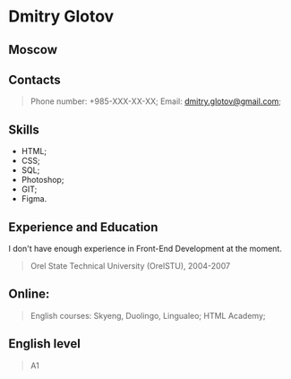 # Dmitry Glotov

## Moscow

## Contacts
> Phone number: +985-XXX-XX-XX;
> Email: dmitry.glotov@gmail.com;

## Skills

* HTML;
* CSS;
* SQL;
* Photoshop;
* GIT;
* Figma.

## Experience and Education
I don't have enough experience in Front-End Development at the moment.

> Orel State Technical University (OrelSTU), 2004-2007


## Online:
> English courses: Skyeng, Duolingo, Lingualeo; 
> HTML Academy;

## English level
> A1